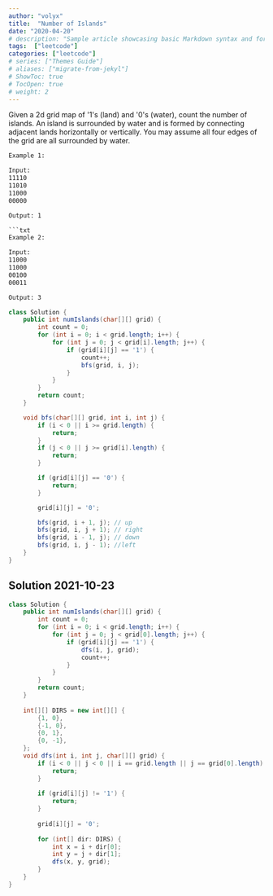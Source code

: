 ```yaml
---
author: "volyx"
title:  "Number of Islands"
date: "2020-04-20"
# description: "Sample article showcasing basic Markdown syntax and formatting for HTML elements."
tags:  ["leetcode"]
categories: ["leetcode"]
# series: ["Themes Guide"]
# aliases: ["migrate-from-jekyl"]
# ShowToc: true
# TocOpen: true
# weight: 2
---
```


Given a 2d grid map of '1's (land) and '0's (water), count the number of islands. An island is surrounded by water and is formed by connecting adjacent lands horizontally or vertically. You may assume all four edges of the grid are all surrounded by water.

```txt
Example 1:

Input:
11110
11010
11000
00000

Output: 1

```txt
Example 2:

Input:
11000
11000
00100
00011

Output: 3
```

```java
class Solution {
    public int numIslands(char[][] grid) {
        int count = 0;
        for (int i = 0; i < grid.length; i++) {
            for (int j = 0; j < grid[i].length; j++) {
                if (grid[i][j] == '1') {
                    count++;
                    bfs(grid, i, j);
                }
            }
        }
        return count;
    }

    void bfs(char[][] grid, int i, int j) {
        if (i < 0 || i >= grid.length) {
            return;
        }
        if (j < 0 || j >= grid[i].length) {
            return;
        }

        if (grid[i][j] == '0') {
            return;
        }

        grid[i][j] = '0';

        bfs(grid, i + 1, j); // up
        bfs(grid, i, j + 1); // right
        bfs(grid, i - 1, j); // down
        bfs(grid, i, j - 1); //left 
    }
}
```

## Solution 2021-10-23

```java
class Solution {
    public int numIslands(char[][] grid) {
        int count = 0;
        for (int i = 0; i < grid.length; i++) {
            for (int j = 0; j < grid[0].length; j++) {
                if (grid[i][j] == '1') {
                    dfs(i, j, grid);
                    count++;
                }
            }
        }
        return count;
    }
    
    int[][] DIRS = new int[][] {
        {1, 0},
        {-1, 0},
        {0, 1},
        {0, -1},
    };
    void dfs(int i, int j, char[][] grid) {
        if (i < 0 || j < 0 || i == grid.length || j == grid[0].length) {
            return;
        }
        
        if (grid[i][j] != '1') {
            return;
        }
        
        grid[i][j] = '0';
        
        for (int[] dir: DIRS) {
            int x = i + dir[0];
            int y = j + dir[1];
            dfs(x, y, grid);
        }
    }
}
```
